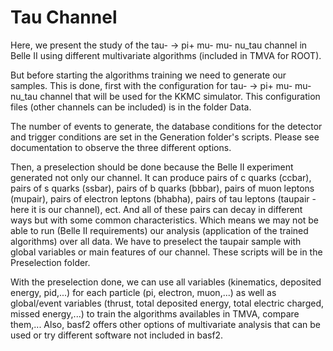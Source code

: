 # Tau Channel

Here, we present the study of the tau- -> pi+ mu- mu- nu_tau channel in Belle II using different multivariate algorithms (included in TMVA for ROOT).

But before starting the algorithms training we need to generate our samples. This is done, first with the configuration for tau- -> pi+ mu- mu- nu_tau channel that will be used for the KKMC simulator.  This configuration files (other channels can be included) is in the folder Data.

The number of events to generate, the database conditions for the detector and trigger conditions are set in the Generation folder's scripts. Please see documentation to observe the three different options. 

Then, a preselection should be done because the Belle II experiment generated not only our channel. It can produce pairs of c quarks (ccbar),  pairs of s quarks (ssbar), pairs of b quarks (bbbar), pairs of muon leptons (mupair), pairs of electron leptons (bhabha), pairs of tau leptons (taupair - here it is our channel), ect. And all of these pairs can decay in different ways but with some common characteristics. Which means we may not be able to run (Belle II requirements) our analysis (application of the trained algorithms) over all data. We have to preselect the taupair sample with global variables or main features of our channel. These scripts will be in the Preselection folder.

With the preselection done, we can use all  variables (kinematics, deposited energy, pid,...) for each particle (pi, electron, muon,...) as well as global/event variables (thrust, total deposited energy, total electric charged, missed  energy,...) to train the algorithms availables in TMVA, compare them,...
Also, basf2 offers other options of multivariate analysis that can be used or try different software not included in basf2.


   
    
 

